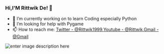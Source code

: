 ### Hi,I'M Rittwik De!  👋

- 🔭 I’m currently working on to learn Coding especially Python
- 🤔 I’m looking for help with Pygame
- 📫 How to reach me: [Twitter - @Rittwik1999](https://twitter.com/Rittwik1999),[Youtube - @Rittwik](https://www.youtube.com/channel/UCIo0PIuO_IIKJEwrsKA56EA),[Gmail - @Gmail](https://mail.google.com/mail/u/0/#inbox)

![enter image description here](https://github-readme-stats.vercel.app/api?username=rikde1999&&show_icons=true&title_color=ffffff&icon_color=bb2acf&text_color=daf7dc&bg_color=191919)
